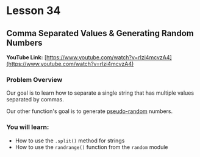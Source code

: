 # Lesson 34

## Comma Separated Values & Generating Random Numbers

__YouTube Link:__ [https://www.youtube.com/watch?v=rlzi4mcvzA4](https://www.youtube.com/watch?v=rlzi4mcvzA4)

### Problem Overview

Our goal is to learn how to separate a single string that has multiple values separated by commas.

Our other function's goal is to generate [pseudo-random](https://en.wikipedia.org/wiki/Pseudorandomness) numbers.

### You will learn:

- How to use the ```.split()``` method for strings
- How to use the ```randrange()``` function from the ```random``` module
